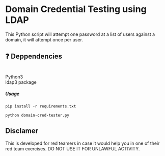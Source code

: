 <div>
  <br>
  <h1>Domain Credential Testing using LDAP</h1>
  <p>This Python script will attempt one password at a list of users against a domain, it will attempt once per user.</p>
</div>


## ❓ Deppendencies

<br> Python3
<br> ldap3 package



##### Usage
```
pip install -r requirements.txt
```

```
python domain-cred-tester.py
```


## Disclamer

This is developed for red teamers in case it would help you in one of their red team exercises. DO NOT USE IT FOR UNLAWFUL ACTIVITY.
